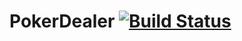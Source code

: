 # PokerDealer [![Build Status](https://travis-ci.org/maurostorch/PokerDealer.svg?branch=master)](https://travis-ci.org/maurostorch/PokerDealer)
